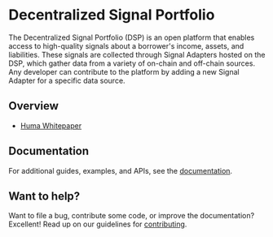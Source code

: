 # Decentralized Signal Portfolio

The Decentralized Signal Portfolio (DSP) is an open platform that enables access to high-quality signals about a borrower's income, assets, and liabilities. These signals are collected through Signal Adapters hosted on the DSP, which gather data from a variety of on-chain and off-chain sources. Any developer can contribute to the platform by adding a new Signal Adapter for a specific data source.

## Overview

- [Huma Whitepaper](https://docs.huma.finance/)


## Documentation

For additional guides, examples, and APIs, see the [documentation](./docs/).

## Want to help? 

Want to file a bug, contribute some code, or improve the documentation? Excellent! Read up on our guidelines for [contributing](.docs/../docs/contributing.md).
